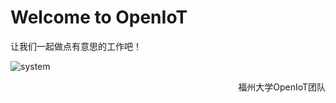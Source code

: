 # Welcome to OpenIoT

让我们一起做点有意思的工作吧！





![system](/Users/lancecai/Documents/GitHub/openiot-wiki/docs/wiki/index.assets/system.png)






<p align="right">福州大学OpenIoT团队</p>